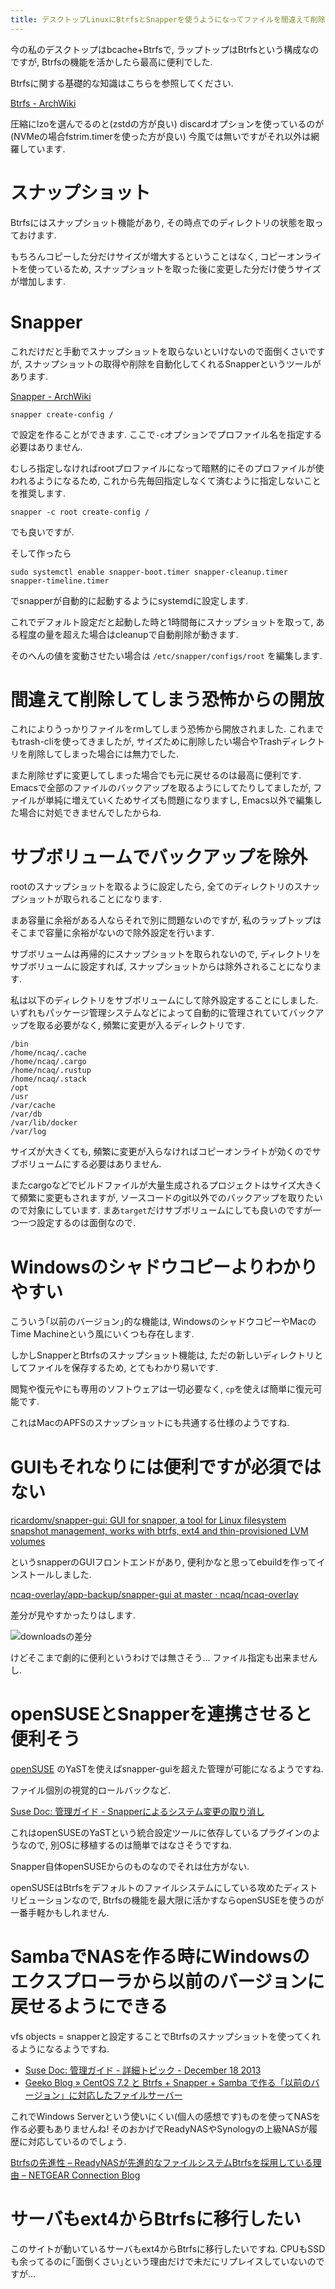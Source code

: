 ```yaml
---
title: デスクトップLinuxにBtrfsとSnapperを使うようになってファイルを間違えて削除してしまう恐怖から開放されました
---
```


今の私のデスクトップはbcache+Btrfsで,
ラップトップはBtrfsという構成なのですが,
Btrfsの機能を活かしたら最高に便利でした.

Btrfsに関する基礎的な知識はこちらを参照してください.

[Btrfs - ArchWiki](https://wiki.archlinux.jp/index.php/Btrfs)

圧縮にlzoを選んでるのと(zstdの方が良い)
discardオプションを使っているのが(NVMeの場合fstrim.timerを使った方が良い)
今風では無いですがそれ以外は網羅しています.

# スナップショット

Btrfsにはスナップショット機能があり,
その時点でのディレクトリの状態を取っておけます.

もちろんコピーした分だけサイズが増大するということはなく,
コピーオンライトを使っているため,
スナップショットを取った後に変更した分だけ使うサイズが増加します.

# Snapper

これだけだと手動でスナップショットを取らないといけないので面倒くさいですが,
スナップショットの取得や削除を自動化してくれるSnapperというツールがあります.

[Snapper - ArchWiki](https://wiki.archlinux.jp/index.php/Snapper)

~~~
snapper create-config /
~~~

で設定を作ることができます.
ここで`-c`オプションでプロファイル名を指定する必要はありません.

むしろ指定しなければrootプロファイルになって暗黙的にそのプロファイルが使われるようになるため,
これから先毎回指定しなくて済むように指定しないことを推奨します.

~~~
snapper -c root create-config /
~~~

でも良いですが.

そして作ったら

~~~
sudo systemctl enable snapper-boot.timer snapper-cleanup.timer snapper-timeline.timer
~~~

でsnapperが自動的に起動するようにsystemdに設定します.

これでデフォルト設定だと起動した時と1時間毎にスナップショットを取って,
ある程度の量を超えた場合はcleanupで自動削除が動きます.

そのへんの値を変動させたい場合は
`/etc/snapper/configs/root`
を編集します.

# 間違えて削除してしまう恐怖からの開放

これによりうっかりファイルをrmしてしまう恐怖から開放されました.
これまでもtrash-cliを使ってきましたが,
サイズために削除したい場合やTrashディレクトリを削除してしまった場合には無力でした.

また削除せずに変更してしまった場合でも元に戻せるのは最高に便利です.
Emacsで全部のファイルのバックアップを取るようにしてたりしてましたが,
ファイルが単純に増えていくためサイズも問題になりますし,
Emacs以外で編集した場合に対処できませんでしたからね.

# サブボリュームでバックアップを除外

rootのスナップショットを取るように設定したら,
全てのディレクトリのスナップショットが取られることになります.

まあ容量に余裕がある人ならそれで別に問題ないのですが,
私のラップトップはそこまで容量に余裕がないので除外設定を行います.

サブボリュームは再帰的にスナップショットを取られないので,
ディレクトリをサブボリュームに設定すれば,
スナップショットからは除外されることになります.

私は以下のディレクトリをサブボリュームにして除外設定することにしました.
いずれもパッケージ管理システムなどによって自動的に管理されていてバックアップを取る必要がなく,
頻繁に変更が入るディレクトリです.

~~~
/bin
/home/ncaq/.cache
/home/ncaq/.cargo
/home/ncaq/.rustup
/home/ncaq/.stack
/opt
/usr
/var/cache
/var/db
/var/lib/docker
/var/log
~~~

サイズが大きくても,
頻繁に変更が入らなければコピーオンライトが効くのでサブボリュームにする必要はありません.

またcargoなどでビルドファイルが大量生成されるプロジェクトはサイズ大きくて頻繁に変更もされますが,
ソースコードのgit以外でのバックアップを取りたいので対象にしています.
まあ`target`だけサブボリュームにしても良いのですが一つ一つ設定するのは面倒なので.

# Windowsのシャドウコピーよりわかりやすい

こういう｢以前のバージョン｣的な機能は,
WindowsのシャドウコピーやMacのTime Machineという風にいくつも存在します.

しかしSnapperとBtrfsのスナップショット機能は,
ただの新しいディレクトリとしてファイルを保存するため,
とてもわかり易いです.

閲覧や復元やにも専用のソフトウェアは一切必要なく,
`cp`を使えば簡単に復元可能です.

これはMacのAPFSのスナップショットにも共通する仕様のようですね.

# GUIもそれなりには便利ですが必須ではない

[ricardomv/snapper-gui: GUI for snapper, a tool for Linux filesystem snapshot management, works with btrfs, ext4 and thin-provisioned LVM volumes](https://github.com/ricardomv/snapper-gui)

というsnapperのGUIフロントエンドがあり,
便利かなと思ってebuildを作ってインストールしました.

[ncaq-overlay/app-backup/snapper-gui at master · ncaq/ncaq-overlay](https://github.com/ncaq/ncaq-overlay/tree/master/app-backup/snapper-gui)

差分が見やすかったりはします.

![downloadsの差分](/asset/screenshot-2019-01-28-15-34-14.png)

けどそこまで劇的に便利というわけでは無さそう…
ファイル指定も出来ませんし.

# openSUSEとSnapperを連携させると便利そう

[openSUSE](https://www.opensuse.org/)
のYaSTを使えばsnapper-guiを超えた管理が可能になるようですね.

ファイル個別の視覚的ロールバックなど.

[Suse Doc: 管理ガイド - Snapperによるシステム変更の取り消し](https://www.suse.com/ja-jp/documentation/sles11/book_sle_admin/data/sec_snapper_auto.html)

これはopenSUSEのYaSTという統合設定ツールに依存しているプラグインのようなので,
別OSに移植するのは簡単ではなさそうですね.

Snapper自体openSUSEからのものなのでそれは仕方がない.

openSUSEはBtrfsをデフォルトのファイルシステムにしている攻めたディストリビューションなので,
Btrfsの機能を最大限に活かすならopenSUSEを使うのが一番手軽かもしれません.

# SambaでNASを作る時にWindowsのエクスプローラから以前のバージョンに戻せるようにできる

vfs objects = snapperと設定することでBtrfsのスナップショットを使ってくれるようになるようですね.

* [Suse Doc: 管理ガイド - 詳細トピック - December 18 2013](https://www.suse.com/ja-jp/documentation/sled-12/book_sle_admin/data/samba_advanced.html)
* [Geeko Blog » CentOS 7.2 と Btrfs + Snapper + Samba で作る「以前のバージョン」に対応したファイルサーバー](https://blog.geeko.jp/ftake/1235)

これでWindows Serverという使いにくい(個人の感想です)ものを使ってNASを作る必要もありませんね!
そのおかげでReadyNASやSynologyの上級NASが履歴に対応しているのでしょう.

[Btrfsの先進性 – ReadyNASが先進的なファイルシステムBtrfsを採用している理由 – NETGEAR Connection Blog](https://www.netgear.jp/connection/2018/10/btrfs-readynas/)

# サーバもext4からBtrfsに移行したい

このサイトが動いているサーバもext4からBtrfsに移行したいですね.
CPUもSSDも余ってるのに｢面倒くさい｣という理由だけで未だにリプレイスしていないのですが…
